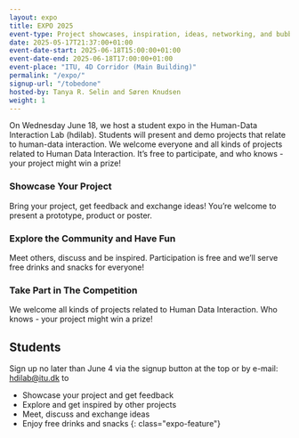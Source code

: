 ```yaml
---
layout: expo
title: EXPO 2025
event-type: Project showcases, inspiration, ideas, networking, and bubbles
date: 2025-05-17T21:37:00+01:00
event-date-start: 2025-06-18T15:00:00+01:00
event-date-end: 2025-06-18T17:00:00+01:00
event-place: "ITU, 4D Corridor (Main Building)"
permalink: "/expo/"
signup-url: "/tobedone"
hosted-by: Tanya R. Selin and Søren Knudsen
weight: 1
---
```


On Wednesday June 18, we host a student expo in the Human-Data Interaction Lab (hdilab). Students will present and demo projects that relate to human-data interaction.
We welcome everyone and all kinds of projects related to Human Data Interaction.
It’s free to participate, and who knows - your project might win a prize!

### Showcase Your Project
Bring your project, get feedback and exchange ideas!
You’re welcome to present a prototype, product or poster.

### Explore the Community and Have Fun
Meet others, discuss and be inspired. Participation is free
and we’ll serve free drinks and snacks for everyone!

### Take Part in The Competition
We welcome all kinds of projects related to Human Data
Interaction. Who knows - your project might win a prize!


## Students

Sign up no later than June 4 via the signup button at the top or by e-mail: [hdilab@itu.dk](mailto:hdilab@itu.dk) to 

* Showcase your project and get feedback
* Explore and get inspired by other projects
* Meet, discuss and exchange ideas
* Enjoy free drinks and snacks
{: class="expo-feature"}

